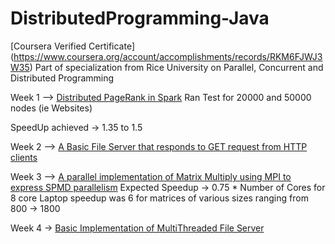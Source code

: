 # DistributedProgramming-Java

[Coursera Verified Certificate] (https://www.coursera.org/account/accomplishments/records/RKM6FJWJ3W35)
Part of specialization from Rice University on Parallel, Concurrent and Distributed Programming

Week 1 --> [Distributed PageRank in Spark](miniproject_1/src/main/java/edu/coursera/distributed/PageRank.java)
Ran Test for 20000 and 50000 nodes (ie Websites)

SpeedUp achieved -> 1.35 to 1.5


Week 2 --> [A Basic File Server that responds to GET request from HTTP clients](miniproject_2/src/main/java/edu/coursera/distributed/FileServer.java)

Week 3 --> [A parallel implementation of Matrix Multiply using MPI to express SPMD parallelism](miniproject_3/src/main/java/edu/coursera/distributed/MatrixMult.java)
Expected Speedup -> 0.75 * Number of Cores
for 8 core Laptop speedup was 6 for matrices of various sizes ranging from 800 -> 1800

Week 4 -> [Basic Implementation of MultiThreaded File Server](miniproject_4/src/main/java/edu/coursera/distributed/FileServer.java)

